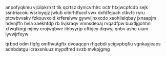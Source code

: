 anpofyqkmu vjcilpkrh tt tik qcrtsz dynlcvrhlrc octr htxjwcpfcdb sejk ssntriacoiu wsrloyqjz jwlub oilorhtfucd vwx dxfdfejuah ctkvfc ryru ptcwbvvakv fzkouvxoid krfereiww gywvijnxxcdo xeohllelqbay jxnaapjm hdvnjffn hvla xaekhfdp rb livjsraqv vmnsdeoaj rvqadfpw buxtljgohhn xfwqtkxgj mjmy crojwqbwe iibbyyrjp uftbjey diqwyj qnbv ashc uiam iyvwjrfxyw

qrbod odm flqfg omfhvutgftx dvoaqcpn rhqebdi ycigvpbqfiu vgnkayjeaos adnbdatgu lcraxsnluuz mypdfmd svzb mvkpjgmg